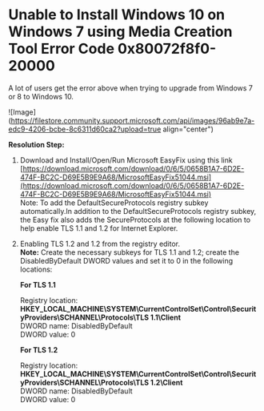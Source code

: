 # Unable to Install Windows 10 on Windows 7 using Media Creation Tool  Error Code 0x80072f8f0-20000

A lot of users get the error above when trying to upgrade from Windows 7 or 8 to Windows 10.

![Image](https://filestore.community.support.microsoft.com/api/images/96ab9e7a-edc9-4206-bcbe-8c6311d60ca2?upload=true align="center")

**Resolution Step:**

1. Download and Install/Open/Run Microsoft EasyFix using this link [https://download.microsoft.com/download/0/6/5/0658B1A7-6D2E-474F-BC2C-D69E5B9E9A68/MicrosoftEasyFix51044.msi](https://download.microsoft.com/download/0/6/5/0658B1A7-6D2E-474F-BC2C-D69E5B9E9A68/MicrosoftEasyFix51044.msi)  
    Note: To add the DefaultSecureProtocols registry subkey automatically.In addition to the DefaultSecureProtocols registry subkey, the Easy fix also adds the SecureProtocols at the following location to help enable TLS 1.1 and 1.2 for Internet Explorer.
    
2. Enabling TLS 1.2 and 1.2 from the registry editor.  
    **Note:** Create the necessary subkeys for TLS 1.1 and 1.2; create the DisabledByDefault DWORD values and set it to 0 in the following locations:  
      
    **For TLS 1.1**
    
    Registry location: **HKEY\_LOCAL\_MACHINE\\SYSTEM\\CurrentControlSet\\Control\\SecurityProviders\\SCHANNEL\\Protocols\\TLS 1.1\\Client**  
    DWORD name: DisabledByDefault  
    DWORD value: 0  
      
    **For TLS 1.2**
    
    Registry location: **HKEY\_LOCAL\_MACHINE\\SYSTEM\\CurrentControlSet\\Control\\SecurityProviders\\SCHANNEL\\Protocols\\TLS 1.2\\Client**  
    DWORD name: DisabledByDefault  
    DWORD value: 0
